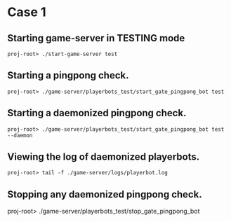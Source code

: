 # Case 1

## Starting game-server in TESTING mode
```
proj-root> ./start-game-server test
```

## Starting a pingpong check.
```
proj-root> ./game-server/playerbots_test/start_gate_pingpong_bot test
```

## Starting a daemonized pingpong check.
```
proj-root> ./game-server/playerbots_test/start_gate_pingpong_bot test --daemon 
```

## Viewing the log of daemonized playerbots.
```
proj-root> tail -f ./game-server/logs/playerbot.log 
```

## Stopping any daemonized pingpong check.
proj-root> ./game-server/playerbots_test/stop_gate_pingpong_bot 

